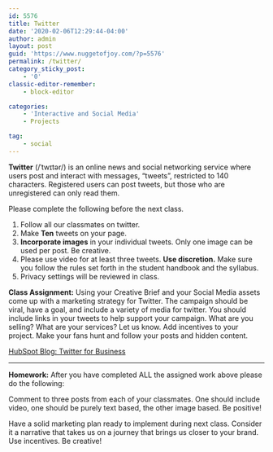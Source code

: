 ```yaml
---
id: 5576
title: Twitter
date: '2020-02-06T12:29:44-04:00'
author: admin
layout: post
guid: 'https://www.nuggetofjoy.com/?p=5576'
permalink: /twitter/
category_sticky_post:
    - '0'
classic-editor-remember:
    - block-editor

categories:
    - 'Interactive and Social Media'
    - Projects

tag:
    - social
---
```

**Twitter** (/ˈtwɪtər/) is an online news and social networking service where users post and interact with messages, “tweets”, restricted to 140 characters. Registered users can post tweets, but those who are unregistered can only read them.

Please complete the following before the next class.

1. Follow all our classmates on twitter.
2. Make **Ten** tweets on your page.
3. **Incorporate images** in your individual tweets. Only one image can be used per post. Be creative.
4. Please use video for at least three tweets. **Use discretion.** Make sure you follow the rules set forth in the student handbook and the syllabus.
5. Privacy settings will be reviewed in class.

**Class Assignment:** Using your Creative Brief and your Social Media assets come up with a marketing strategy for Twitter. The campaign should be viral, have a goal, and include a variety of media for twitter. You should include links in your tweets to help support your campaign. What are you selling? What are your services? Let us know. Add incentives to your project. Make your fans hunt and follow your posts and hidden content.

[HubSpot Blog: Twitter for Business](https://blog.hubspot.com/marketing/twitter-for-business)

---

**Homework:** After you have completed ALL the assigned work above please do the following:

Comment to three posts from each of your classmates. One should include video, one should be purely text based, the other image based. Be positive!

Have a solid marketing plan ready to implement during next class. Consider it a narrative that takes us on a journey that brings us closer to your brand. Use incentives. Be creative!
